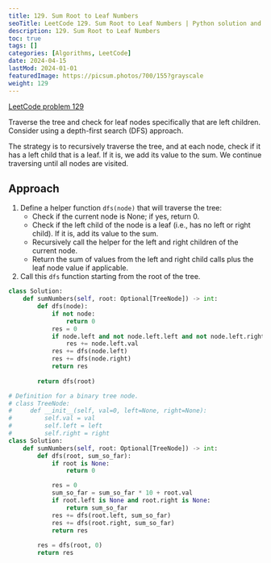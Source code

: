 ```yaml
---
title: 129. Sum Root to Leaf Numbers
seoTitle: LeetCode 129. Sum Root to Leaf Numbers | Python solution and explanation
description: 129. Sum Root to Leaf Numbers
toc: true
tags: []
categories: [Algorithms, LeetCode]
date: 2024-04-15
lastMod: 2024-01-01
featuredImage: https://picsum.photos/700/155?grayscale
weight: 129
---
```


[LeetCode problem 129](https://leetcode.com/problems/sum-root-to-leaf-numbers/)

Traverse the tree and check for leaf nodes specifically that are left children. Consider using a depth-first search (DFS) approach.

The strategy is to recursively traverse the tree, and at each node, check if it has a left child that is a leaf. If it is, we add its value to the sum. We continue traversing until all nodes are visited.

## Approach
1. Define a helper function `dfs(node)` that will traverse the tree:
   - Check if the current node is None; if yes, return 0.
   - Check if the left child of the node is a leaf (i.e., has no left or right child). If it is, add its value to the sum.
   - Recursively call the helper for the left and right children of the current node.
   - Return the sum of values from the left and right child calls plus the leaf node value if applicable.
1. Call this `dfs` function starting from the root of the tree.


```python
class Solution:
    def sumNumbers(self, root: Optional[TreeNode]) -> int:
        def dfs(node):
            if not node:
                return 0
            res = 0
            if node.left and not node.left.left and not node.left.right:
                res += node.left.val
            res += dfs(node.left)
            res += dfs(node.right)
            return res
        
        return dfs(root)
```


```python
# Definition for a binary tree node.
# class TreeNode:
#     def __init__(self, val=0, left=None, right=None):
#         self.val = val
#         self.left = left
#         self.right = right
class Solution:
    def sumNumbers(self, root: Optional[TreeNode]) -> int:
        def dfs(root, sum_so_far):
            if root is None:
                return 0

            res = 0
            sum_so_far = sum_so_far * 10 + root.val
            if root.left is None and root.right is None:
                return sum_so_far
            res += dfs(root.left, sum_so_far)
            res += dfs(root.right, sum_so_far)
            return res
        
        res = dfs(root, 0)
        return res
```
